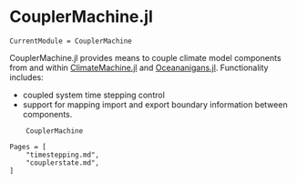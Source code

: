 # CouplerMachine.jl

```@meta
CurrentModule = CouplerMachine
```


CouplerMachine.jl provides means to couple climate model components from and within
[ClimateMachine.jl](https://github.com/CliMA/ClimateMachine.jl) and [Oceananigans.jl](https://github.com/CliMA/Oceananigans.jl). Functionality includes:
- coupled system time stepping control
- support for mapping import and export boundary information between components.

```@docs
    CouplerMachine
```

```@contents
Pages = [
    "timestepping.md",
    "couplerstate.md",
]
```
